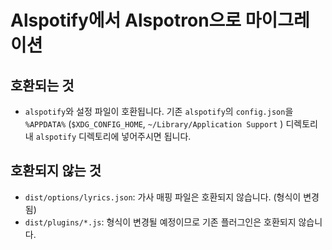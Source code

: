 # Alspotify에서 Alspotron으로 마이그레이션

## 호환되는 것

- `alspotify`와 설정 파일이 호환됩니다. 기존 `alspotify`의 `config.json`을 `%APPDATA%` (`$XDG_CONFIG_HOME`, `~/Library/Application Support` ) 디렉토리 내 `alspotify` 디렉토리에 넣어주시면 됩니다.

## 호환되지 않는 것

- `dist/options/lyrics.json`: 가사 매핑 파일은 호환되지 않습니다. (형식이 변경됨) 
- `dist/plugins/*.js`: 형식이 변경될 예정이므로 기존 플러그인은 호환되지 않습니다.
